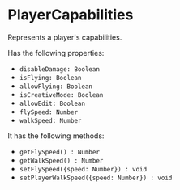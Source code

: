 # PlayerCapabilities
Represents a player's capabilities.

Has the following properties:
- `disableDamage: Boolean`
- `isFlying: Boolean`
- `allowFlying: Boolean`
- `isCreativeMode: Boolean`
- `allowEdit: Boolean`
- `flySpeed: Number`
- `walkSpeed: Number`

It has the following methods:
- `getFlySpeed() : Number`
- `getWalkSpeed() : Number`
- `setFlySpeed({speed: Number}) : void`
- `setPlayerWalkSpeed({speed: Number}) : void`